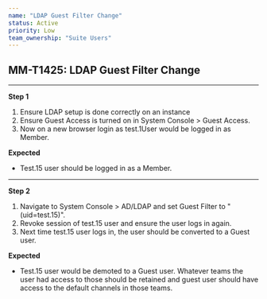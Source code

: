 ```yaml
---
name: "LDAP Guest Filter Change"
status: Active
priority: Low
team_ownership: "Suite Users"
---
```


## MM-T1425: LDAP Guest Filter Change

---

**Step 1**

1. Ensure LDAP setup is done correctly on an instance
2. Ensure Guest Access is turned on in System Console > Guest Access.
3. Now on a new browser login as test.1User would be logged in as Member.

**Expected**

- Test.15 user should be logged in as a Member.

---

**Step 2**

1. Navigate to System Console > AD/LDAP and set Guest Filter to "(uid=test.15)".
2. Revoke session of test.15 user and ensure the user logs in again.
3. Next time test.15 user logs in, the user should be converted to a Guest user.

**Expected**

- Test.15 user would be demoted to a Guest user. Whatever teams the user had access to those should be retained and guest user should have access to the default channels in those teams.
